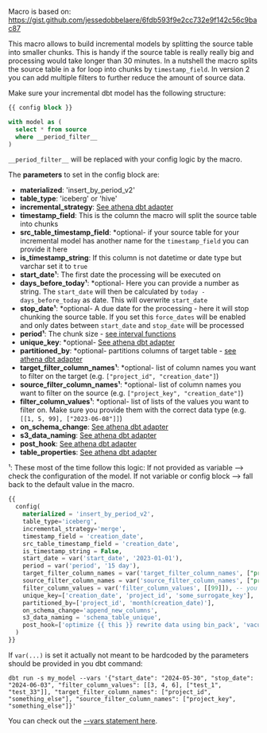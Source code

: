 Macro is based on: https://gist.github.com/jessedobbelaere/6fdb593f9e2cc732e9f142c56c9bac87


This macro allows to build incremental models by splitting the source table into smaller chunks. This is handy if the source table is really really big and processing would take longer than 30 minutes.
In a nutshell the macro splits the source table in a for loop into chunks by `timestamp_field`.
In version 2 you can add multiple filters to further reduce the amount of source data.

Make sure your incremental dbt model has the following structure:

```sql
{{ config block }}

with model as (
  select * from source
  where __period_filter__
)
```

`__period_filter__` will be replaced with your config logic by the macro.

The **parameters** to set in the config block are:

- **materialized**: 'insert_by_period_v2'
- **table_type**: 'iceberg' or 'hive'
- **incremental_strategy**: [See athena dbt adapter](https://github.com/dbt-athena/dbt-athena)
- **timestamp_field**: This is the column the macro will split the source table into chunks
- **src_table_timestamp_field**: *optional- if your source table for your incremental model has another name for the `timestamp_field` you can provide it here
- **is_timestamp_string**: If this column is not datetime or date type but varchar set it to `true`
- **start_date¹**: The first date the processing will be executed on
- **days_before_today¹**: *optional- Here you can provide a number as string. The `start_date` will then be calculated by `today - days_before_today` as date. This will overwrite `start_date`
- **stop_date¹**: *optional- A due date for the processing - here it will stop chunking the source table. If you set this `force_dates` will be enabled and only dates between `start_date` and `stop_date` will be processed
- **period¹**: The chunk size - [see interval functions](https://trino.io/docs/current/functions/datetime.html#interval-functions)
- **unique_key**: *optional- [See athena dbt adapter](https://github.com/dbt-athena/dbt-athena)
- **partitioned_by**: *optional- partitions columns of target table - [see athena dbt adapter](https://github.com/dbt-athena/dbt-athena)
- **target_filter_column_names¹**: *optional- list of column names you want to filter on the target (e.g. `["project_id", "creation_date"]`)
- **source_filter_column_names¹**: *optional- list of column names you want to filter on the source (e.g. `["project_key", "creation_date"]`)
- **filter_column_values¹**: *optional- list of lists of the values you want to filter on. Make sure you provide them with the correct data type (e.g. `[[1, 5, 99], ["2023-06-08"]]`)
- **on_schema_change**: [See athena dbt adapter](https://github.com/dbt-athena/dbt-athena)
- **s3_data_naming**: [See athena dbt adapter](https://github.com/dbt-athena/dbt-athena)
- **post_hook**: [See athena dbt adapter](https://github.com/dbt-athena/dbt-athena)
- **table_properties**: [See athena dbt adapter](https://github.com/dbt-athena/dbt-athena)

¹: These most of the time follow this logic: If not provided as variable --> check the configuration of the model. If not variable or config block --> fall back to the default value in the macro.

```sql
{{
  config(
    materialized = 'insert_by_period_v2',
    table_type='iceberg',
    incremental_strategy='merge',
    timestamp_field = 'creation_date',
    src_table_timestamp_field = 'creation_date',
    is_timestamp_string = False,
    start_date = var('start_date', '2023-01-01'),
    period = var('period', '15 day'),
    target_filter_column_names = var('target_filter_column_names', ["project_id"]), -- you should not do this but provide the filters with the --vars parameter
    source_filter_column_names = var('source_filter_column_names', ["project_key"]), -- you should not do this but provide the filters with the --vars parameter
    filter_column_values = var('filter_column_values', [[99]]), -- you should not do this but provide the filters with the --vars parameter
    unique_key=['creation_date', 'project_id', 'some_surrogate_key'],
    partitioned_by=['project_id', 'month(creation_date)'],
    on_schema_change='append_new_columns',
    s3_data_naming = 'schema_table_unique',
    post_hook=['optimize {{ this }} rewrite data using bin_pack', 'vacuum {{ this }}']
  )
}}

```

If `var(...)` is set it actually not meant to be hardcoded by the parameters should be provided in you dbt command:

`dbt run -s my_model --vars '{"start_date": "2024-05-30", "stop_date": "2024-06-03", "filter_column_values": [[3, 4, 6], ["test_1", "test_33"]], "target_filter_column_names": ["project_id", "something_else"], "source_filter_column_names": ["project_key", "something_else"]}'`

You can check out the [--vars statement here](https://docs.getdbt.com/docs/build/project-variables).
